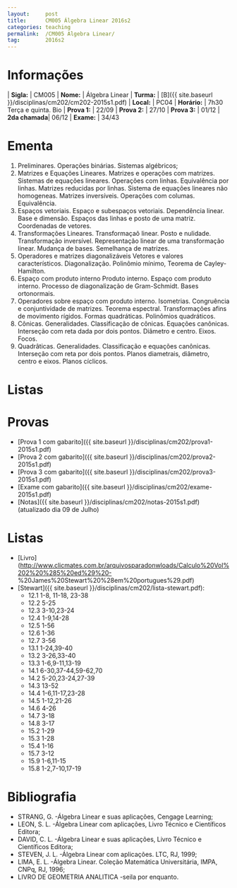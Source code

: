 ```yaml
---
layout:     post
title:      CM005 Álgebra Linear 2016s2
categories: teaching
permalink:  /CM005 Algebra Linear/
tag:        2016s2
---
```


# Informações

  | **Sigla:**   | CM005
  | **Nome:**    | Álgebra Linear 
  | **Turma:**   | [B]({{ site.baseurl }}/disciplinas/cm202/cm202-2015s1.pdf)
  | **Local:**   | PC04
  | **Horário:** | 7h30 Terça e quinta. Bio
  | **Prova 1:** | 22/09
  | **Prova 2:** | 27/10
  | **Prova 3:** | 01/12
  | **2da chamada**| 06/12
  | **Exame:**   | 34/43

# Ementa
 
 1. Preliminares. Operações binárias. Sistemas algébricos;
 2. Matrizes e Equações Lineares. Matrizes e operações com matrizes. 
    Sistemas de equações lineares. Operações com linhas. Equivalência por linhas. Matrizes reducidas por
    linhas. Sistema de equações lineares não homogeneas. Matrizes inversíveis. Operações
    com columas. Equivalência.
 3. Espaços vetoriais. Espaço e subespaços vetoriais. Dependência linear. Base e dimensão.
   Espaços das linhas e posto de uma matriz. Coordenadas de vetores.
 4. Transformações Lineares. Transformaçaõ linear. Posto e nulidade. Transformação
   inversível. Representação linear de uma transformação linear. Mudança de bases. Semelhança de matrizes.
 5. Operadores e matrizes diagonalizáveis Vetores e valores característicos. 
   Diagonalização. Polinômio mínimo, Teorema de Cayley-Hamilton.
 6. Espaço com produto interno Produto interno. Espaço com produto interno. Processo
   de diagonalização de Gram-Schmidt. Bases ortonormais.
 7. Operadores sobre espaço com produto interno. Isometrias. 
   Congruência e conjuntividade de matrizes. Teorema espectral. Transformações afins de movimento rígidos.
   Formas quadráticas. Polinômios quadráticos.
 8. Cônicas. Generalidades. Classificação de cônicas. Equações canônicas. 
   Interseção com reta dada por dois pontos. Diâmetro e centro. Eixos. Focos.
 9. Quadrâticas. Generalidades. Classificação e equações canônicas. Interseção com reta
   por dois pontos. Planos diametrais, diâmetro, centro e eixos. Planos cíclicos.

# Listas

# Provas

  - [Prova 1 com gabarito]({{ site.baseurl }}/disciplinas/cm202/prova1-2015s1.pdf)
  - [Prova 2 com gabarito]({{ site.baseurl }}/disciplinas/cm202/prova2-2015s1.pdf)
  - [Prova 3 com gabarito]({{ site.baseurl }}/disciplinas/cm202/prova3-2015s1.pdf)
  - [Exame com gabarito]({{ site.baseurl }}/disciplinas/cm202/exame-2015s1.pdf)
  - [Notas]({{ site.baseurl }}/disciplinas/cm202/notas-2015s1.pdf) (atualizado
    dia 09 de Julho)



# Listas

  - [Livro](http://www.clicmates.com.br/arquivosparadonwloads/Calculo%20Vol%202%20%285%20ed%29%20-
  %20James%20Stewart%20%28em%20portugues%29.pdf)
  - [Stewart]({{ site.baseurl }}/disciplinas/cm202/lista-stewart.pdf):
    - 12.1 1-8, 11-18, 23-38
    - 12.2 5-25
    - 12.3 3-10,23-24
    - 12.4 1-9,14-28
    - 12.5 1-56
    - 12.6 1-36
    - 12.7 3-56
    - 13.1 1-24,39-40
    - 13.2 3-26,33-40
    - 13.3 1-6,9-11,13-19
    - 14.1 6-30,37-44,59-62,70
    - 14.2 5-20,23-24,27-39
    - 14.3 13-52
    - 14.4 1-6,11-17,23-28
    - 14.5 1-12,21-26
    - 14.6 4-26
    - 14.7 3-18
    - 14.8 3-17
    - 15.2 1-29
    - 15.3 1-28
    - 15.4 1-16
    - 15.7 3-12
    - 15.9 1-6,11-15
    - 15.8 1-2,7-10,17-19


# Bibliografia

- STRANG, G. -Álgebra Linear e suas aplicações, Cengage Learning;
- LEON, S. L. -Álgebra Linear com aplicações, Livro Técnico e Científicos Editora;
- DAVID, C. L. -Álgebra Linear e suas aplicações, Livro Técnico e Científicos Editora;
- STEVEN, J. L. -Álgebra Linear com aplicações. LTC, RJ, 1999;
- LIMA, E. L. -Álgebra Linear. Coleção Matemática Universitária, IMPA, CNPq, RJ, 1996;
- LIVRO DE GEOMETRIA ANALITICA -seila por enquanto.
